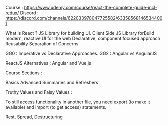 Course : https://www.udemy.com/course/react-the-complete-guide-incl-redux/
Discord : https://discord.com/channels/622033978047725582/633585681465344001

What is React ?
JS Library for building UI.
Client Side JS Library forBuild modern, reactive UI for the web
Declarative, component focused approach
Reusability
Separation of Concerns

GG0 : Imperative vs Declarative Approaches.
GG2 : Angular vs AngularJS

ReactJS Alternatives :
Angular and Vue.js

Course Sections :

Basics 
Advanced
Summaries and Refreshers


Truthy Values and Falsy Values :



To still access functionality in another file, you need export (to make it available) and import (to get access) statements.

Rest, Spread, Destructuring

